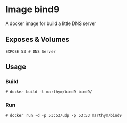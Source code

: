 # Image bind9

A docker image for build a little DNS server

## Exposes & Volumes

	EXPOSE 53 # DNS Server

## Usage
### Build
	
	# docker build -t marthym/bind9 bind9/
	
### Run

	# docker run -d -p 53:53/udp -p 53:53 marthym/bind9
